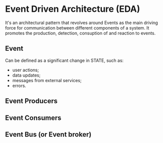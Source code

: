 # Event Driven Architecture (EDA)

It's an architectural pattern that revolves around Events as the main driving force for communication between different components of a system. It promotes the production, detection, consuption of and reaction to events.


## Event

Can be defined as a significant change in STATE, such as:
 - user actions;
 - data updates;
 - messages from external services;
 - errors.

## Event Producers




## Event Consumers

## Event Bus (or Event broker)

